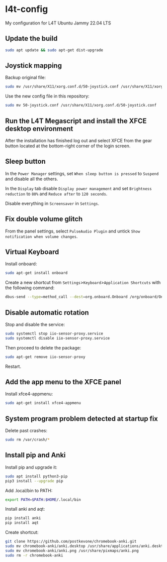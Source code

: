 # l4t-config
My configuration for L4T Ubuntu Jammy 22.04 LTS

## Update the build

```bash
sudo apt update && sudo apt-get dist-upgrade
```

## Joystick mapping

Backup original file:

```bash
sudo mv /usr/share/X11/xorg.conf.d/50-joystick.conf /usr/share/X11/xorg.conf.d/50-joystick.conf.bak
```

Use the new config file in this repository:

```bash
sudo mv 50-joystick.conf /usr/share/X11/xorg.conf.d/50-joystick.conf
```

## Run the L4T Megascript and install the XFCE desktop environment

After the installation has finished log out and select XFCE from the gear button located at the bottom-right corner of the login screen.

## Sleep button

In the `Power Manager` settings, set `When sleep button is pressed` to `Suspend` and disable all the others.

In the `Display` tab disable `Display power management` and set `Brightness reduction` to `80%` and `Reduce after` to `120 seconds`.

Disable everything in `Screensaver` in `Settings`.

## Fix double volume glitch

From the panel settings, select `PulseAudio Plugin` and untick `Show notification when volume changes`.

## Virtual Keyboard

Install onboard:

```bash
sudo apt-get install onboard
```

Create a new shortcut from `Settings`>`Keyboard`>`Application Shortcuts` with the following command:

```bash
dbus-send --type=method_call --dest=org.onboard.Onboard /org/onboard/Onboard/Keyboard org.onboard.Onboard.Keyboard.ToggleVisible
```

## Disable automatic rotation

Stop and disable the service:

```bash
sudo systemctl stop iio-sensor-proxy.service
sudo systemctl disable iio-sensor-proxy.service
```

Then proceed to delete the package:

```bash
sudo apt-get remove iio-sensor-proxy
```

Restart.

## Add the app menu to the XFCE panel

Install xfce4-appmenu:

```bash
sudo apt-get install xfce4-appmenu
```
## System program problem detected at startup fix

Delete past crashes:
```bash
sudo rm /var/crash/*
```

## Install pip and Anki

Install pip and upgrade it:

```bash
sudo apt install python3-pip
pip3 install --upgrade pip
```

Add .local/bin to PATH:

```bash
export PATH=$PATH:$HOME/.local/bin
```

Install anki and aqt:

```bash
pip install anki
pip install aqt
```

Create shortcut:

```bash
git clone https://github.com/postkevone/chromebook-anki.git
sudo mv chromebook-anki/anki.desktop /usr/share/applications/anki.desktop
sudo mv chromebook-anki/anki.png /usr/share/pixmaps/anki.png
sudo rm -r chromebook-anki
```